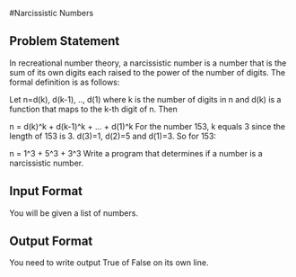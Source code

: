 #Narcissistic Numbers

Problem Statement
------------------
In recreational number theory, a narcissistic number is a number that is the sum of its own digits each raised to the power of the number of digits. The formal definition is as follows:

Let n=d(k), d(k-1), .., d(1) where k is the number of digits in n and d(k) is a function that maps to the k-th digit of n. Then

n = d(k)^k + d(k-1)^k + ... + d(1)^k
For the number 153, k equals 3 since the length of 153 is 3. d(3)=1, d(2)=5 and d(1)=3. So for 153:

n = 1^3 + 5^3 + 3^3
Write a program that determines if a number is a narcissistic number.

Input Format
----------------
You will be given a list of numbers.

Output Format
---------------
You need to write output True of False on its own line.
